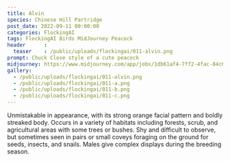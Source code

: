 ```yaml
---
title: Alvin
species: Chinese Hill Partridge
post_date: 2022-09-11 00:00:00
categories: FlockingAI
tags: FlockingAI Birds MidJourney Peacock
header      :
  teaser    : /public/uploads/flockingai/011-alvin.png
prompt: Chuck Close style of a cute peacock
midjourney: https://www.midjourney.com/app/jobs/1db61af4-7ff2-4fac-84c6-86b93d774578
gallery: 
  - /public/uploads/flockingai/011-alvin.png
  - /public/uploads/flockingai/011-a.png
  - /public/uploads/flockingai/011-b.png
  - /public/uploads/flockingai/011-c.png
---
```


Unmistakable in appearance, with its strong orange facial pattern and boldly streaked body. Occurs in a variety of habitats including forests, scrub, and agricultural areas with some trees or bushes. Shy and difficult to observe, but sometimes seen in pairs or small coveys foraging on the ground for seeds, insects, and snails. Males give complex displays during the breeding season.
